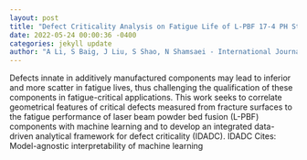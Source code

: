 ```yaml
--- 
layout: post 
title: "Defect Criticality Analysis on Fatigue Life of L-PBF 17-4 PH Stainless Steel via Machine Learning" 
date: 2022-05-24 00:00:36 -0400 
categories: jekyll update 
author: "A Li, S Baig, J Liu, S Shao, N Shamsaei - International Journal of Fatigue, 2022" 
--- 
```

Defects innate in additively manufactured components may lead to inferior and more scatter in fatigue lives, thus challenging the qualification of these components in fatigue-critical applications. This work seeks to correlate geometrical features of critical defects measured from fracture surfaces to the fatigue performance of laser beam powder bed fusion (L-PBF) components with machine learning and to develop an integrated data-driven analytical framework for defect criticality (IDADC). IDADC Cites: Model-agnostic interpretability of machine learning
